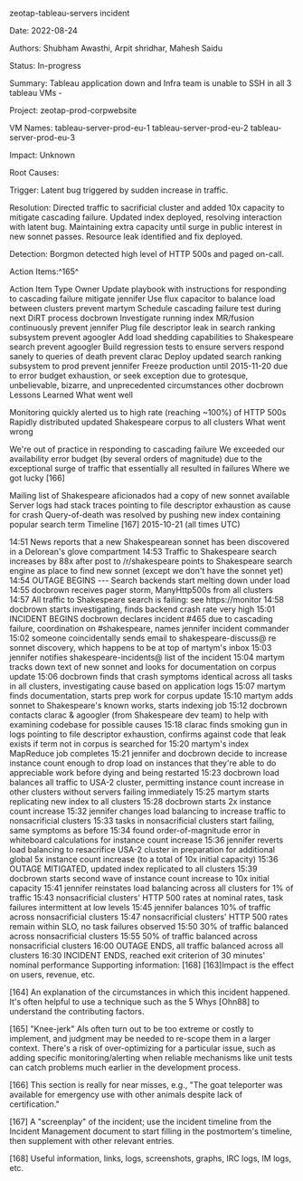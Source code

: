 zeotap-tableau-servers incident

Date: 2022-08-24

Authors: Shubham Awasthi, Arpit shridhar, Mahesh Saidu

Status: In-progress

Summary: Tableau application down and Infra team is unable to SSH in all 3 tableau VMs -

Project:
zeotap-prod-corpwebsite

VM Names:
tableau-server-prod-eu-1
tableau-server-prod-eu-2
tableau-server-prod-eu-3

Impact: Unknown

Root Causes: 

Trigger: Latent bug triggered by sudden increase in traffic.

Resolution: Directed traffic to sacrificial cluster and added 10x capacity to mitigate cascading failure. Updated index deployed, resolving interaction with latent bug. Maintaining extra capacity until surge in public interest in new sonnet passes. Resource leak identified and fix deployed.

Detection: Borgmon detected high level of HTTP 500s and paged on-call.

Action Items:^165^

Action Item	Type	Owner
Update playbook with instructions for responding to cascading failure	mitigate	jennifer
Use flux capacitor to balance load between clusters	prevent	martym
Schedule cascading failure test during next DiRT	process	docbrown
Investigate running index MR/fusion continuously	prevent	jennifer
Plug file descriptor leak in search ranking subsystem	prevent	agoogler
Add load shedding capabilities to Shakespeare search	prevent	agoogler
Build regression tests to ensure servers respond sanely to queries of death	prevent	clarac
Deploy updated search ranking subsystem to prod	prevent	jennifer
Freeze production until 2015-11-20 due to error budget exhaustion, or seek exception due to grotesque, unbelievable, bizarre, and unprecedented circumstances	other	docbrown
Lessons Learned
What went well

Monitoring quickly alerted us to high rate (reaching ~100%) of HTTP 500s
Rapidly distributed updated Shakespeare corpus to all clusters
What went wrong

We're out of practice in responding to cascading failure
We exceeded our availability error budget (by several orders of magnitude) due to the exceptional surge of traffic that essentially all resulted in failures
Where we got lucky [166]

Mailing list of Shakespeare aficionados had a copy of new sonnet available
Server logs had stack traces pointing to file descriptor exhaustion as cause for crash
Query-of-death was resolved by pushing new index containing popular search term
Timeline [167]
2015-10-21 (all times UTC)

14:51 News reports that a new Shakespearean sonnet has been discovered in a Delorean's glove compartment
14:53 Traffic to Shakespeare search increases by 88x after post to /r/shakespeare points to Shakespeare search engine as place to find new sonnet (except we don't have the sonnet yet)
14:54 OUTAGE BEGINS --- Search backends start melting down under load
14:55 docbrown receives pager storm, ManyHttp500s from all clusters
14:57 All traffic to Shakespeare search is failing: see https://monitor
14:58 docbrown starts investigating, finds backend crash rate very high
15:01 INCIDENT BEGINS docbrown declares incident #465 due to cascading failure, coordination on #shakespeare, names jennifer incident commander
15:02 someone coincidentally sends email to shakespeare-discuss@ re sonnet discovery, which happens to be at top of martym's inbox
15:03 jennifer notifies shakespeare-incidents@ list of the incident
15:04 martym tracks down text of new sonnet and looks for documentation on corpus update
15:06 docbrown finds that crash symptoms identical across all tasks in all clusters, investigating cause based on application logs
15:07 martym finds documentation, starts prep work for corpus update
15:10 martym adds sonnet to Shakespeare's known works, starts indexing job
15:12 docbrown contacts clarac & agoogler (from Shakespeare dev team) to help with examining codebase for possible causes
15:18 clarac finds smoking gun in logs pointing to file descriptor exhaustion, confirms against code that leak exists if term not in corpus is searched for
15:20 martym's index MapReduce job completes
15:21 jennifer and docbrown decide to increase instance count enough to drop load on instances that they're able to do appreciable work before dying and being restarted
15:23 docbrown load balances all traffic to USA-2 cluster, permitting instance count increase in other clusters without servers failing immediately
15:25 martym starts replicating new index to all clusters
15:28 docbrown starts 2x instance count increase
15:32 jennifer changes load balancing to increase traffic to nonsacrificial clusters
15:33 tasks in nonsacrificial clusters start failing, same symptoms as before
15:34 found order-of-magnitude error in whiteboard calculations for instance count increase
15:36 jennifer reverts load balancing to resacrifice USA-2 cluster in preparation for additional global 5x instance count increase (to a total of 10x initial capacity)
15:36 OUTAGE MITIGATED, updated index replicated to all clusters
15:39 docbrown starts second wave of instance count increase to 10x initial capacity
15:41 jennifer reinstates load balancing across all clusters for 1% of traffic
15:43 nonsacrificial clusters' HTTP 500 rates at nominal rates, task failures intermittent at low levels
15:45 jennifer balances 10% of traffic across nonsacrificial clusters
15:47 nonsacrificial clusters' HTTP 500 rates remain within SLO, no task failures observed
15:50 30% of traffic balanced across nonsacrificial clusters
15:55 50% of traffic balanced across nonsacrificial clusters
16:00 OUTAGE ENDS, all traffic balanced across all clusters
16:30 INCIDENT ENDS, reached exit criterion of 30 minutes' nominal performance
Supporting information: [168]
[163]Impact is the effect on users, revenue, etc.

[164] An explanation of the circumstances in which this incident happened. It's often helpful to use a technique such as the 5 Whys [Ohn88] to understand the contributing factors.

[165] "Knee-jerk" AIs often turn out to be too extreme or costly to implement, and judgment may be needed to re-scope them in a larger context. There's a risk of over-optimizing for a particular issue, such as adding specific monitoring/alerting when reliable mechanisms like unit tests can catch problems much earlier in the development process.

[166] This section is really for near misses, e.g., "The goat teleporter was available for emergency use with other animals despite lack of certification."

[167] A "screenplay" of the incident; use the incident timeline from the Incident Management document to start filling in the postmortem's timeline, then supplement with other relevant entries.

[168] Useful information, links, logs, screenshots, graphs, IRC logs, IM logs, etc.

